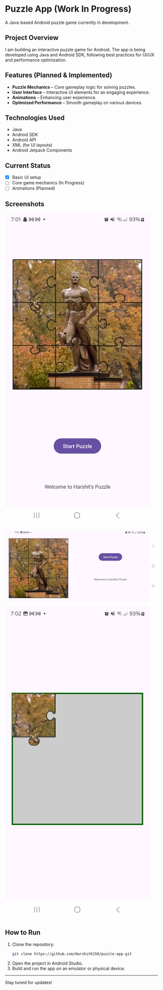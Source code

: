 # Puzzle App (Work In Progress)

A Java-based Android puzzle game currently in development.

## Project Overview
I am building an interactive puzzle game for Android. The app is being developed using Java and Android SDK, following best practices for UI/UX and performance optimization.

## Features (Planned & Implemented)
- **Puzzle Mechanics** – Core gameplay logic for solving puzzles.
- **User Interface** – Interactive UI elements for an engaging experience.
- **Animations** – Enhancing user experience.
- **Optimized Performance** – Smooth gameplay on various devices.

## Technologies Used
- Java
- Android SDK
- Android API
- XML (for UI layouts)
- Android Jetpack Components

## Current Status
- [x] Basic UI setup
- [ ] Core game mechanics (In Progress)
- [ ] Animations (Planned)

## Screenshots

![Home page screenshot](Screenshots/GalaxyS23Ultra_home.jpg)

![Home page landscape screenshot](Screenshots/GalaxyS23Ultra_home_land.jpg)

![Puzzle page screenshot](Screenshots/GalaxyS23Ultra_puzzle.jpg)

## How to Run
1. Clone the repository:
   ```sh
   git clone https://github.com/HarshitK150/puzzle-app.git
   ```
2. Open the project in Android Studio.
3. Build and run the app on an emulator or physical device.

---
Stay tuned for updates!